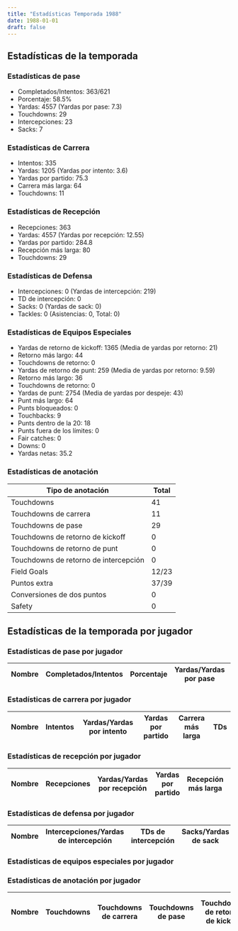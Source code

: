 ```yaml
---
title: "Estadísticas Temporada 1988"
date: 1988-01-01
draft: false
---
```


## Estadísticas de la temporada
### Estadísticas de pase
* Completados/Intentos: 363/621
* Porcentaje: 58.5%
* Yardas: 4557 (Yardas por pase: 7.3)
* Touchdowns: 29
* Intercepciones: 23
* Sacks: 7

### Estadísticas de Carrera
* Intentos: 335
* Yardas: 1205 (Yardas por intento: 3.6)
* Yardas por partido: 75.3
* Carrera más larga: 64
* Touchdowns: 11

### Estadísticas de Recepción
* Recepciones: 363
* Yardas: 4557 (Yardas por recepción: 12.55)
* Yardas por partido: 284.8
* Recepción más larga: 80
* Touchdowns: 29

### Estadísticas de Defensa
* Intercepciones: 0 (Yardas de intercepción: 219)
* TD de intercepción: 0
* Sacks: 0 (Yardas de sack: 0)
* Tackles: 0 (Asistencias: 0, Total: 0)

### Estadísticas de Equipos Especiales
* Yardas de retorno de kickoff: 1365 (Media de yardas por retorno: 21)
* Retorno más largo: 44
* Touchdowns de retorno: 0
* Yardas de retorno de punt: 259 (Media de yardas por retorno: 9.59)
* Retorno más largo: 36
* Touchdowns de retorno: 0
* Yardas de punt: 2754 (Media de yardas por despeje: 43)
* Punt más largo: 64
* Punts bloqueados: 0
* Touchbacks: 9
* Punts dentro de la 20: 18
* Punts fuera de los límites: 0
* Fair catches: 0
* Downs: 0
* Yardas netas: 35.2

### Estadísticas de anotación
| Tipo de anotación | Total |
|-------------------|-------|
| Touchdowns | 41 |
| Touchdowns de carrera | 11 |
| Touchdowns de pase | 29 |
| Touchdowns de retorno de kickoff | 0 |
| Touchdowns de retorno de punt | 0 |
| Touchdowns de retorno de intercepción | 0 |
| Field Goals | 12/23 |
| Puntos extra | 37/39 |
| Conversiones de dos puntos | 0 |
| Safety | 0 |

## Estadísticas de la temporada por jugador
### Estadísticas de pase por jugador
| Nombre | Completados/Intentos | Porcentaje | Yardas/Yardas por pase | TDs | Intercepciones | Sacks |
|--------|----------------------|------------|------------------------|-----|----------------|-------|


### Estadísticas de carrera por jugador
| Nombre | Intentos | Yardas/Yardas por intento | Yardas por partido | Carrera más larga | TDs |
|--------|----------|--------------------------|--------------------|-------------------|-----|


### Estadísticas de recepción por jugador
| Nombre | Recepciones | Yardas/Yardas por recepción | Yardas por partido | Recepción más larga | TDs |
|--------|-------------|----------------------------|--------------------|---------------------|-----|


### Estadísticas de defensa por jugador
| Nombre | Intercepciones/Yardas de intercepción | TDs de intercepción | Sacks/Yardas de sack | Tackles/Asistencias/Total |
|--------|--------------------------------------|---------------------|-----------------------|--------------------------|


### Estadísticas de equipos especiales por jugador
<!-- Puedes agregar aquí tablas para KickoffReturn, PuntReturn, Punting, Kicking si lo necesitas -->

### Estadísticas de anotación por jugador
| Nombre | Touchdowns | Touchdowns de carrera | Touchdowns de pase | Touchdowns de retorno de kickoff | Touchdowns de retorno de punt | Touchdowns de retorno de intercepción | Field Goals | Puntos extra | Conversiones de dos puntos | Safety |
|--------|------------|----------------|---------------------|----------------------------------|-------------------------------|----------------------------------|------------|--------------|--------------------------|--------|
